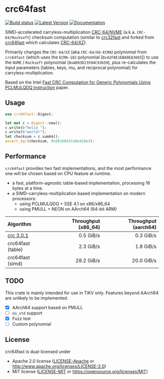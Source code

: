 crc64fast
=========

[![Build status](https://github.com/tikv/crc64fast/workflows/Rust/badge.svg)](https://github.com/tikv/crc64fast/actions?query=workflow%3ARust)
[![Latest Version](https://img.shields.io/crates/v/crc64fast.svg)](https://crates.io/crates/crc64fast)
[![Documentation](https://img.shields.io/badge/api-rustdoc-blue.svg)](https://docs.rs/crc64fast)

SIMD-accelerated carryless-multiplication [CRC-64/NVME](https://github.com/torvalds/linux/blob/786c8248dbd33a5a7a07f7c6e55a7bfc68d2ca48/lib/crc64.c#L66-L73) (a.k.a. `CRC-64/Rocksoft`) checksum computation
(similar to [crc32fast](https://crates.io/crates/crc32fast) and forked from [crc64fast](https://github.com/tikv/crc64fast) which calculates [CRC-64/XZ](https://reveng.sourceforge.io/crc-catalogue/all.htm#crc.cat.crc-64-xz)).

Primarily changes the `CRC-64/XZ` (aka `CRC-64/GO-ECMA`) polynomial from `crc64fast` (which uses the `ECMA-182` polynomial [`0x42F0E1EBA9EA3693`]) to use the `NVME` / `Rocksoft` polynomial (`0xAD93D23594C93659`), plus re-calculates the input parameters (tables, keys, mu, and reciprocal polynomial) for carryless-multiplication.

Based on the Intel [Fast CRC Computation for Generic Polynomials Using PCLMULQDQ Instruction](https://web.archive.org/web/20131224125630/https://www.intel.com/content/dam/www/public/us/en/documents/white-papers/fast-crc-computation-generic-polynomials-pclmulqdq-paper.pdf) paper.

## Usage

```rust
use crc64fast::Digest;

let mut c = Digest::new();
c.write(b"hello ");
c.write(b"world!");
let checksum = c.sum64();
assert_eq!(checksum, 0xd9160d1fa8e418e3);
```

## Performance

`crc64fast` provides two fast implementations, and the most performance one will
be chosen based on CPU feature at runtime.

* a fast, platform-agnostic table-based implementation, processing 16 bytes at a time.
* a SIMD-carryless-multiplication based implementation on modern processors:
    * using PCLMULQDQ + SSE 4.1 on x86/x86_64
    * using PMULL + NEON on AArch64 (64-bit ARM)

| Algorithm         | Throughput (x86_64) | Throughput (aarch64) |
|:------------------|--------------------:|---------------------:|
| [crc 3.0.1]       |  0.5 GiB/s          |  0.3 GiB/s           |
| crc64fast (table) |  2.3 GiB/s          |  1.8 GiB/s           |
| crc64fast (simd)  | 28.2 GiB/s          | 20.0 GiB/s           |

[crc 3.0.1]: https://docs.rs/crc/3.0.1/crc/index.html

## TODO

This crate is mainly intended for use in TiKV only.
Features beyond AArch64 are unlikely to be implemented.

* [x] AArch64 support based on PMULL
* [ ] `no_std` support
* [x] Fuzz test
* [ ] Custom polynomial

## License

crc64fast is dual-licensed under

* Apache 2.0 license ([LICENSE-Apache](./LICENSE-Apache) or <http://www.apache.org/licenses/LICENSE-2.0>)
* MIT license ([LICENSE-MIT](./LICENSE-MIT) or <https://opensource.org/licenses/MIT>)
